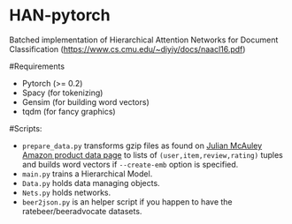 # HAN-pytorch
Batched implementation of Hierarchical Attention Networks for Document Classification  (https://www.cs.cmu.edu/~diyiy/docs/naacl16.pdf)

#Requirements
- Pytorch (>= 0.2)
- Spacy (for tokenizing)
- Gensim (for building word vectors)
- tqdm (for fancy graphics)

#Scripts:
- `prepare_data.py` transforms gzip files as found on [Julian McAuley Amazon product data page](http://jmcauley.ucsd.edu/data/amazon/) to lists of `(user,item,review,rating)` tuples and builds word vectors if `--create-emb` option is specified.
- `main.py` trains a Hierarchical Model.
- `Data.py` holds data managing objects.
- `Nets.py` holds networks.
- `beer2json.py` is an helper script if you happen to have the ratebeer/beeradvocate datasets.
